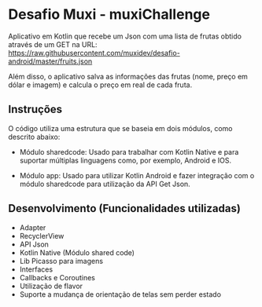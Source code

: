 # Desafio Muxi - muxiChallenge

Aplicativo em Kotlin que recebe um Json com uma lista de frutas obtido através de um GET na URL:
https://raw.githubusercontent.com/muxidev/desafio-android/master/fruits.json

Além disso, o aplicativo salva as informações das frutas (nome, preço em dólar e imagem) e calcula o preço em real de cada fruta.

## Instruções

O código utiliza uma estrutura que se baseia em dois módulos, como descrito abaixo:

- Módulo sharedcode:
    Usado para trabalhar com Kotlin Native e para suportar múltiplas linguagens como, por exemplo, Android e IOS.

- Módulo app:
    Usado para utilizar Kotlin Android e fazer integração com o módulo sharedcode para utilização da API Get Json.
    
## Desenvolvimento (Funcionalidades utilizadas)

- Adapter
- RecyclerView
- API Json
- Kotlin Native (Módulo shared code)
- Lib Picasso para imagens
- Interfaces
- Callbacks e Coroutines
- Utilização de flavor
- Suporte a mudança de orientação de telas sem perder estado
  

